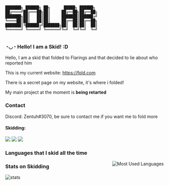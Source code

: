 
```

███████╗ ██████╗ ██╗      █████╗ ██████╗ 
██╔════╝██╔═══██╗██║     ██╔══██╗██╔══██╗
███████╗██║   ██║██║     ███████║██████╔╝
╚════██║██║   ██║██║     ██╔══██║██╔══██╗
███████║╚██████╔╝███████╗██║  ██║██║  ██║
╚══════╝ ╚═════╝ ╚══════╝╚═╝  ╚═╝╚═╝  ╚═╝
                                                                                                
```

### ◔◡◔ Hello! I am a Skid! :D



Hello, I am a skid that folded to Flarings and that decided to lie about who reported him

This is my current website: https://fold.com

There is a secret page on my website, it's where i folded!

My main project at the moment is **being retarted**

### Contact

Discord: Zentuh#3070, be sure to contact me if you want me to fold more

#### Skidding: 
<img src="https://img.shields.io/badge/Python-3776AB?style=for-the-badge&logo=python&logoColor=white"/> <img src="https://img.shields.io/badge/Java-e97f00?style=for-the-badge&logo=Java&logoColor=white"/> <img src="https://img.shields.io/badge/JS-3776AB?style=for-the-badge&logo=JavaScript&logoColor=white"/>

### Languages that I skid all the time

<img style="float: right;" alt="Most Used Languages" src="https://github-readme-stats.vercel.app/api/top-langs/?username=SolarOfficial&layout=compact&hide_border=true&theme=onedark" />

### Stats on Skidding

![stats](https://github-readme-stats.vercel.app/api?username=SolarOfficial&show_icons=true&hide_border=true&theme=onedark) <br/>

